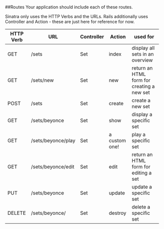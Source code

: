##Routes
Your application should include each of these routes.

Sinatra only uses the HTTP Verbs and the URLs. Rails additionally uses Controller and Action - these are just here for reference for now.

HTTP Verb | URL | Controller | Action | used for
--- | --- | --- | --- | ---
GET | /sets | Set | index | display all sets in an overview
GET | /sets/new | Set | new | return an HTML form for creating a new set
POST | /sets | Set | create | create a new set
GET | /sets/beyonce | Set | show | display a specific set
GET | /sets/beyonce/play | Set | a custom one! | play a specific set
GET | /sets/beyonce/edit | Set | edit | return an HTML form for editing a set
PUT | /sets/beyonce | Set | update | update a specific set
DELETE | /sets/beyonce/ | Set | destroy | delete a specific set
